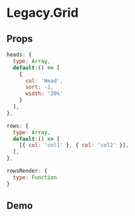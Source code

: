 # Legacy.Grid

## Props

```js
heads: {
  type: Array,
  default:() => [
    {
      col: 'Head',
      sort: -1,
      width: '20%'
    }
  ],
},

rows: {
  type: Array,
  default:() => [
    [{ col: 'col1' }, { col: 'col2' }],
  ],
},

rowsRender: {
  type: Function
}
```


## Demo
